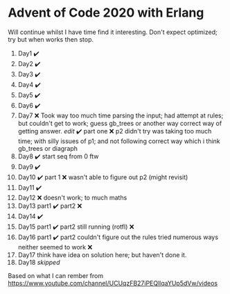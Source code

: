 # Advent of Code 2020 with Erlang


Will continue whilst I have time find it interesting. Don't expect optimized; try but when works then stop.


1. Day1 :heavy_check_mark:
1. Day2 :heavy_check_mark:
1. Day3 :heavy_check_mark:
1. Day4 :heavy_check_mark:
1. Day5 :heavy_check_mark:
1. Day6 :heavy_check_mark:
1. Day7 :x: Took way too much time parsing the input; had attempt at rules; but couldn't get to work; guess gb_trees or another way correct way of getting answer.
*edit* :heavy_check_mark: part one   :x: p2 didn't try was taking too much time; with silly issues of p1; and not following correct way which i think gb_trees or diagraph
1. Day8 :heavy_check_mark: start seq from 0 ftw
1. Day9 :heavy_check_mark:
1. Day10 :heavy_check_mark: part 1 :x: wasn't able to figure out p2 (might revisit)
1. Day11 :heavy_check_mark:
1. Day12 :x: doesn't work; to much maths
1. Day13 part1 :heavy_check_mark: part2 :x:
1. Day14 :heavy_check_mark:
1. Day15 part1 :heavy_check_mark: part2 still running (rotfl) :x:
1. Day16 part1 :heavy_check_mark: part2 couldn't figure out the rules tried numerous ways neither seemed to work :x: 
1. Day17 think have idea on solution here; but haven't done it. 
1. Day18 *skipped*






Based on what I can rember from https://www.youtube.com/channel/UCUqzFB27iPEQllqaYUp5dVw/videos 



